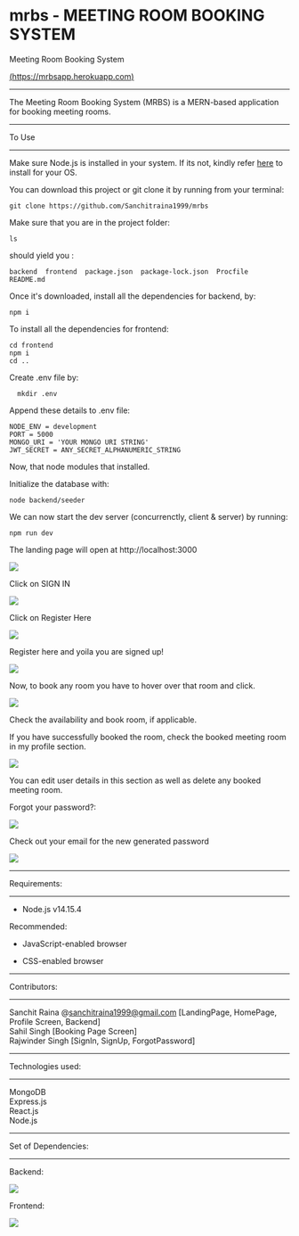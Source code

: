 # mrbs - MEETING ROOM BOOKING SYSTEM

Meeting Room Booking System

[(https://mrbsapp.herokuapp.com)](https://mrbsapp.herokuapp.com/)

-------------------------------

The Meeting Room Booking System (MRBS) is a MERN-based application for
booking meeting rooms. 

------

To Use

------
Make sure Node.js is installed in your system. If its not, kindly refer [here](https://nodejs.org/en/download/) to install for your OS.

You can download this project or git clone it by running from your terminal:

```
git clone https://github.com/Sanchitraina1999/mrbs
```

Make sure that you are in the project folder:

```
ls
```

should yield you :
```
backend  frontend  package.json  package-lock.json  Procfile  README.md
```


Once it's downloaded, install all the dependencies for backend, by:
```
npm i
```

To install all the dependencies for frontend:
```
cd frontend
npm i
cd ..
```

Create .env file by:
```
  mkdir .env
```
Append these details to .env file:
```
NODE_ENV = development
PORT = 5000
MONGO_URI = 'YOUR MONGO URI STRING'
JWT_SECRET = ANY_SECRET_ALPHANUMERIC_STRING
```

Now, that node modules that installed.

Initialize the database with:
```
node backend/seeder
```

We can now start the dev server (concurrenctly, client & server) by running:
```
npm run dev
```

The landing page will open at http://localhost:3000

![](screenshots/landingPage.png)

Click on SIGN IN

![](screenshots/signinPage.png)

Click on Register Here

![](screenshots/signupPage.png)

Register here and yoila you are signed up!

![](screenshots/homepage.png)

Now, to book any room you have to hover over that room and click.

![](screenshots/bookingPage.png)

Check the availability and book room, if applicable.

If you have successfully booked the room, check the booked meeting room in my profile section.

![](screenshots/profilePage.png)

You can edit user details in this section as well as delete any booked meeting room.

Forgot your password?:

![](screenshots/passwordRecoveryPage.png)

Check out your email for the new generated password

![](screenshots/passwordRecoveryEmail.png)

-------------

Requirements:

-------------

- Node.js v14.15.4

Recommended:

- JavaScript-enabled browser

- CSS-enabled browser


-------------

Contributors:

-------------
Sanchit Raina @[sanchitraina1999@gmail.com](mailto:sanchitraina1999@gmail.com) [LandingPage, HomePage, Profile Screen, Backend]<br/>
Sahil Singh [Booking Page Screen]<br/>
Rajwinder Singh [SignIn, SignUp, ForgotPassword]

-------------

Technologies used:

-------------

MongoDB<br/>
Express.js<br/>
React.js<br/>
Node.js<br/>


-------------

Set of Dependencies:

-------------

Backend:

![](screenshots/backendDependencies.png)

Frontend:

![](screenshots/frontendDependencies.png)
